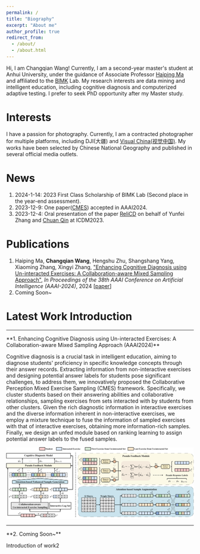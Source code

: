 ```yaml
---
permalink: /
title: "Biography"
excerpt: "About me"
author_profile: true
redirect_from: 
  - /about/
  - /about.html
---
```


Hi, I am Changqian Wang! Currently, I am a second-year master's student at Anhui University, under the guidance of Associate Professor [Haiping Ma](https://wky.ahu.edu.cn/2024/0228/c13481a329961/page.htm) and affiliated to the [BIMK](https://bimk.ahu.edu.cn/) Lab. My research interests are data mining and intelligent education, including cognitive diagnosis and computerized adaptive testing. I prefer to seek PhD opportunity after my Master study.

Interests
=======
I have a passion for photography. Currently, I am a contracted photographer for multiple platforms, including DJI(大疆) and [Visual China(视觉中国)](https://500px.com.cn/wcq206). My works have been selected by Chinese National Geography and published in several official media outlets. 
<!-- You can view my photography portfolio under the 'Photography' section in the navigation bar. -->

<!-- Besides that, I have a strong passion for football, and Dalian Professional Football Club is my favorite team. -->

News
=======
1. 2024-1-14: 2023 First Class Scholarship of BIMK Lab (Second place in the year-end assessment).
2. 2023-12-9: One paper([CMES](https://arxiv.org/abs/2312.10110)) accepted in AAAI2024.
3. 2023-12-4: Oral presentation of the paper [ReliCD](https://scholar.google.com/citations?view_op=view_citation&hl=en&user=0KTz65wAAAAJ&sortby=pubdate&citation_for_view=0KTz65wAAAAJ:hC7cP41nSMkC) on behalf of Yunfei Zhang and [Chuan Qin](https://scholar.google.com/citations?&user=0KTz65wAAAAJ) at ICDM2023.
<!-- 4. 2023-5-17: Attend the [CCF YOCSEF](https://www.ccf.org.cn/Media_list/YEF/2023-05-19/791750.shtml) conference held in Wenzhou. -->

Publications
=======
<!-- <hr> -->
<!-- **Conference Papers** -->

1. Haiping Ma, **Changqian Wang**, Hengshu Zhu, Shangshang Yang, Xiaoming Zhang, Xingyi Zhang, <u>"Enhancing Cognitive Diagnosis using Un-interacted Exercises: A Collaboration-aware Mixed Sampling Approach"</u>, *In Proceedings of the 38th AAAI Conference on Artificial Intelligence (AAAI-2024)*, 2024 [[paper](https://arxiv.org/abs/2312.10110)]
2. Coming Soon~

<!-- <hr> -->
<!--**Journal Papers** -->

<!-- 1. Coming Soon~ -->
<!-- 2. Coming Soon~ -->

<!-- Awards
=======

1. Coming Soon~
2. Coming Soon~

Academic Services
=======

1. Coming Soon~
2. Coming Soon~ -->

Latest Work Introduction
=======
<hr>
**1. Enhancing Cognitive Diagnosis using Un-interacted Exercises: A Collaboration-aware Mixed Sampling Approach (AAAI2024)**

Cognitive diagnosis is a crucial task in intelligent education, aiming to diagnose students' proficiency in specific knowledge concepts through their answer records. Extracting information from non-interactive exercises and designing potential answer labels for students pose significant challenges, to address them, we innovatively proposed the Collaborative Perception Mixed Exercise Sampling (CMES) framework. Specifically, we cluster students based on their answering abilities and collaborative relationships, sampling exercises from sets interacted with by students from other clusters. Given the rich diagnostic information in interactive exercises and the diverse information inherent in non-interactive exercises, we employ a mixture technique to fuse the information of sampled exercises with that of interactive exercises, obtaining more information-rich samples. Finally, we design an unfed module based on ranking learning to assign potential answer labels to the fused samples.

![CMES](/models/cmes.png)

<hr>
**2. Coming Soon~**

Introduction of work2

